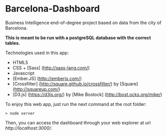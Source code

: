 # Barcelona-Dashboard
Business Intelligence end-of-degree project based on data from the city of Barcelona.

**This is meant to be run with a postgreSQL database with the correct tables.**

Technologies used in this app:

- HTML5
- CSS + [Sass] (http://sass-lang.com/)
- Javascript
- [Ember.JS] (http://emberjs.com/)
- [Crossfilter] (http://square.github.io/crossfilter/) by [Square] (http://squareup.com/)
- [D3.js] (https://d3js.org/) by [Mike Bostock] (http://bost.ocks.org/mike/)

To enjoy this web app, just run the next command at the root folder:

`> node server`

Then, you can access the dashboard through your web explorer at url *http://localhost:3000/*.
